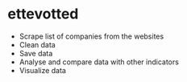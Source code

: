 # ettevotted
- Scrape list of companies from the websites
- Clean data
- Save data
- Analyse and compare data with other indicators
- Visualize data



